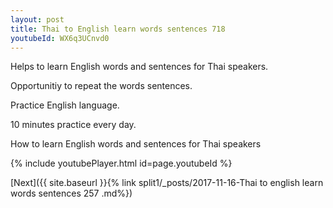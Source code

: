 ```yaml
---
layout: post
title: Thai to English learn words sentences 718 
youtubeId: WX6q3UCnvd0
---
```

 
 
Helps to learn English words and sentences for Thai speakers.

Opportunitiy to repeat the words sentences. 

Practice English language. 
 
10 minutes practice every day. 
 
How to learn English words and sentences for Thai speakers 
 
{% include youtubePlayer.html id=page.youtubeId %}
 
 
[Next]({{ site.baseurl }}{% link  split1/_posts/2017-11-16-Thai to english learn words sentences 257 .md%})
 
